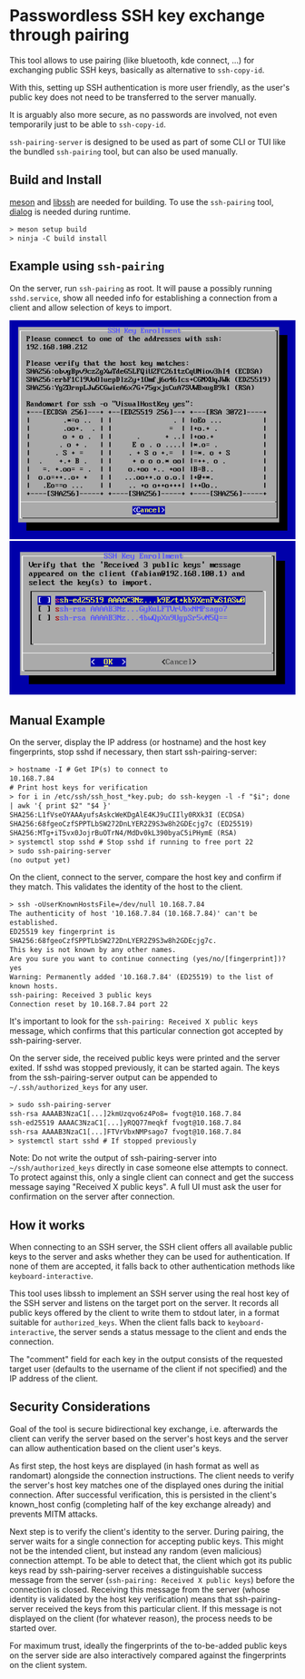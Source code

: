 # Passwordless SSH key exchange through pairing

This tool allows to use pairing (like bluetooth, kde connect, ...) for exchanging public SSH keys, basically as alternative to `ssh-copy-id`.

With this, setting up SSH authentication is more user friendly, as the user's public key does not need to be transferred to the server manually.

It is arguably also more secure, as no passwords are involved, not even temporarily just to be able to `ssh-copy-id`.

`ssh-pairing-server` is designed to be used as part of some CLI or TUI like the bundled `ssh-pairing` tool, but can also be used manually.

## Build and Install

[meson](https://mesonbuild.com/) and [libssh](https://www.libssh.org/) are needed for building.
To use the `ssh-pairing` tool, [dialog](https://invisible-mirror.net/dialog/dialog.html) is needed during runtime.

```
> meson setup build
> ninja -C build install
```

## Example using `ssh-pairing`

On the server, run `ssh-pairing` as root. It will pause a possibly running `sshd.service`, show all needed info for establishing a connection from a client and allow selection of keys to import.

![ssh-pairing showing connection info](./screenshots/connection-dialog.png) ![ssh-pairing prompting for keys to import](./screenshots/key-import-dialog.png)

## Manual Example

On the server, display the IP address (or hostname) and the host key fingerprints, stop sshd if necessary, then start ssh-pairing-server:

```
> hostname -I # Get IP(s) to connect to
10.168.7.84
# Print host keys for verification
> for i in /etc/ssh/ssh_host_*key.pub; do ssh-keygen -l -f "$i"; done | awk '{ print $2" "$4 }'
SHA256:L1fVseOYAAAyufsAskcWeKDgAlE4KJ9uCIIly0RXk3I (ECDSA)
SHA256:68fgeoCzfSPPTLbSW272DnLYER2Z9S3w8h2GDEcjg7c (ED25519)
SHA256:MTg+iT5vx0JojrBuOTrN4/MdDv0kL390byaC5iPHymE (RSA)
> systemctl stop sshd # Stop sshd if running to free port 22
> sudo ssh-pairing-server
(no output yet)
```

On the client, connect to the server, compare the host key and confirm if they match. This validates the identity of the host to the client.

```
> ssh -oUserKnownHostsFile=/dev/null 10.168.7.84
The authenticity of host '10.168.7.84 (10.168.7.84)' can't be established.
ED25519 key fingerprint is SHA256:68fgeoCzfSPPTLbSW272DnLYER2Z9S3w8h2GDEcjg7c.
This key is not known by any other names.
Are you sure you want to continue connecting (yes/no/[fingerprint])? yes
Warning: Permanently added '10.168.7.84' (ED25519) to the list of known hosts.
ssh-pairing: Received 3 public keys
Connection reset by 10.168.7.84 port 22
```

It's important to look for the `ssh-pairing: Received X public keys` message, which confirms that this particular connection got accepted by ssh-pairing-server.

On the server side, the received public keys were printed and the server exited. If sshd was stopped previously, it can be started again. The keys from the ssh-pairing-server output can be appended to `~/.ssh/authorized_keys` for any user.

```
> sudo ssh-pairing-server
ssh-rsa AAAAB3NzaC1[...]2kmUzqvo6z4Po8= fvogt@10.168.7.84
ssh-ed25519 AAAAC3NzaC1[...]yRQQ77meqkf fvogt@10.168.7.84
ssh-rsa AAAAB3NzaC1[...]FTVrVbxNMPsago7 fvogt@10.168.7.84
> systemctl start sshd # If stopped previously
```

Note: Do not write the output of ssh-pairing-server into `~/ssh/authorized_keys` directly in case someone else attempts to connect. To protect against this, only a single client can connect and get the success message saying "Received X public keys". A full UI must ask the user for confirmation on the server after connection.

## How it works

When connecting to an SSH server, the SSH client offers all available public keys to the server and asks whether they can be used for authentication. If none of them are accepted, it falls back to other authentication methods like `keyboard-interactive`.

This tool uses libssh to implement an SSH server using the real host key of the SSH server and listens on the target port on the server. It records all public keys offered by the client to write them to stdout later, in a format suitable for `authorized_keys`. When the client falls back to `keyboard-interactive`, the server sends a status message to the client and ends the connection.

The "comment" field for each key in the output consists of the requested target user (defaults to the username of the client if not specified) and the IP address of the client.

## Security Considerations

Goal of the tool is secure bidirectional key exchange, i.e. afterwards the client can verify the server based on the server's host keys and the server can allow authentication based on the client user's keys.

As first step, the host keys are displayed (in hash format as well as randomart) alongside the connection instructions. The client needs to verify the server's host key matches one of the displayed ones during the initial connection. After successful verification, this is persisted in the client's known_host config (completing half of the key exchange already) and prevents MITM attacks.

Next step is to verify the client's identity to the server. During pairing, the server waits for a single connection for accepting public keys. This might not be the intended client, but instead any random (even malicious) connection attempt. To be able to detect that, the client which got its public keys read by ssh-pairing-server receives a distinguishable success message from the server (`ssh-pairing: Received X public keys`) before the connection is closed. Receiving this message from the server (whose identity is validated by the host key verification) means that ssh-pairing-server received the keys from this particular client. If this message is not displayed on the client (for whatever reason), the process needs to be started over.

For maximum trust, ideally the fingerprints of the to-be-added public keys on the server side are also interactively compared against the fingerprints on the client system.